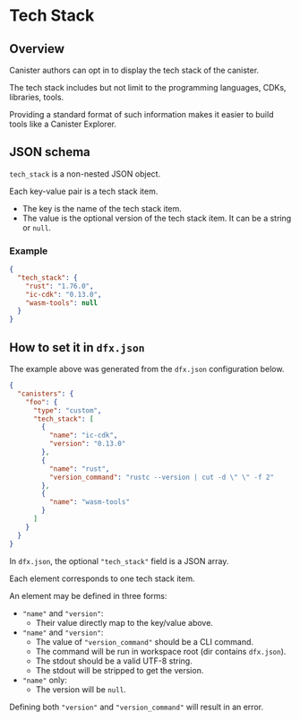 # Tech Stack

## Overview

Canister authors can opt in to display the tech stack of the canister.

The tech stack includes but not limit to the programming languages, CDKs, libraries, tools.

Providing a standard format of such information makes it easier to build tools like a Canister Explorer.

## JSON schema

`tech_stack` is a non-nested JSON object.

Each key-value pair is a tech stack item.

* The key is the name of the tech stack item.
* The value is the optional version of the tech stack item. It can be a string or `null`.

### Example

```json
{
  "tech_stack": {
    "rust": "1.76.0",
    "ic-cdk": "0.13.0",
    "wasm-tools": null
  }
}
```

## How to set it in `dfx.json`

The example above was generated from the `dfx.json` configuration below.

```json
{
  "canisters": {
    "foo": {
      "type": "custom",
      "tech_stack": [
        {
          "name": "ic-cdk",
          "version": "0.13.0"
        },
        {
          "name": "rust",
          "version_command": "rustc --version | cut -d \" \" -f 2"
        },
        {
          "name": "wasm-tools"
        }
      ]  
    }
  }
}
```

In `dfx.json`, the optional `"tech_stack"` field is a JSON array.

Each element corresponds to one tech stack item.

An element may be defined in three forms:

* `"name"` and `"version"`:
  * Their value directly map to the key/value above.
* `"name"` and `"version"`:
  * The value of `"version_command"` should be a CLI command.
  * The command will be run in workspace root (dir contains `dfx.json`).
  * The stdout should be a valid UTF-8 string.
  * The stdout will be stripped to get the version.
* `"name"` only:
  * The version will be `null`.

Defining both `"version"` and `"version_command"` will result in an error.
